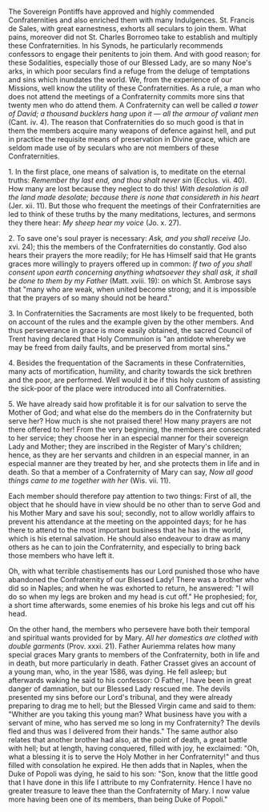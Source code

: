 
The Sovereign Pontiffs have approved and highly commended Confraternities and also enriched them with many Indulgences. St. Francis de Sales, with great earnestness, exhorts all seculars to join them. What pains, moreover did not St. Charles Borromeo take to establish and multiply these Confraternities. In his Synods, he particularly recommends confessors to engage their penitents to join them. And with good reason; for these Sodalities, especially those of our Blessed Lady, are so many Noe\'s arks, in which poor seculars find a refuge from the deluge of temptations and sins which inundates the world. We, from the experience of our Missions, well know the utility of these Confraternities. As a rule, a man who does not attend the meetings of a Confraternity commits more sins that twenty men who do attend them. A Confraternity can well be called *a tower of David; a thousand bucklers hang upon it — all the armour of valiant men* (Cant. iv. 4). The reason that Confraternities do so much good is that in them the members acquire many weapons of defence against hell, and put in practice the requisite means of preservation in Divine grace, which are seldom made use of by seculars who are not members of these Confraternities.

1\. In the first place, one means of salvation is, to meditate on the eternal truths: *Remember thy last end, and thou shalt never sin* (Ecclus. vii. 40). How many are lost because they neglect to do this! *With desolation is all the land made desolate; because there is none that considereth in his heart* (Jer. xii. 11). But those who frequent the meetings of their Confraternities are led to think of these truths by the many meditations, lectures, and sermons they there hear: *My sheep hear my voice* (Jo. x. 27).

2\. To save one\'s soul prayer is necessary: *Ask, and you shall receive* (Jo. xvi. 24); this the members of the Confraternities do constantly. God also hears their prayers the more readily; for He has Himself said that He grants graces more willingly to prayers offered up in common: *If two of you shall consent upon earth concerning anything whatsoever they shall ask, it shall be done to them by my Father* (Matt. xviii. 19): on which St. Ambrose says that \"many who are weak, when united become strong; and it is impossible that the prayers of so many should not be heard.\"

3\. In Confraternities the Sacraments are most likely to be frequented, both on account of the rules and the example given by the other members. And thus perseverance in grace is more easily obtained, the sacred Council of Trent having declared that Holy Communion is \"an antidote whereby we may be freed from daily faults, and be preserved from mortal sins.\"

4\. Besides the frequentation of the Sacraments in these Confraternities, many acts of mortification, humility, and charity towards the sick brethren and the poor, are performed. Well would it be if this holy custom of assisting the sick-poor of the place were introduced into all Confraternities.

5\. We have already said how profitable it is for our salvation to serve the Mother of God; and what else do the members do in the Confraternity but serve her? How much is she not praised there! How many prayers are not there offered to her! From the very beginning, the members are consecrated to her service; they choose her in an especial manner for their sovereign Lady and Mother; they are inscribed in the Register of Mary\'s children; hence, as they are her servants and children in an especial manner, in an especial manner are they treated by her, and she protects them in life and in death. So that a member of a Confraternity of Mary can say, *Now all good things came to me together with her* (Wis. vii. 11).

Each member should therefore pay attention to two things: First of all, the object that he should have in view should be no other than to serve God and his Mother Mary and save his soul; secondly, not to allow worldly affairs to prevent his attendance at the meeting on the appointed days; for he has there to attend to the most important business that he has in the world, which is his eternal salvation. He should also endeavour to draw as many others as he can to join the Confraternity, and especially to bring back those members who have left it.

Oh, with what terrible chastisements has our Lord punished those who have abandoned the Confraternity of our Blessed Lady! There was a brother who did so in Naples; and when he was exhorted to return, he answered: \"I will do so when my legs are broken and my head is cut off.\" He prophesied; for, a short time afterwards, some enemies of his broke his legs and cut off his head.

On the other hand, the members who persevere have both their temporal and spiritual wants provided for by Mary. *All her domestics are clothed with double garments* (Prov. xxxi. 21). Father Auriemma relates how many special graces Mary grants to members of the Confraternity, both in life and in death, but more particularly in death. Father Crasset gives an account of a young man, who, in the year 1586, was dying. He fell asleep; but afterwards waking he said to his confessor: O Father, I have been in great danger of damnation, but our Blessed Lady rescued me. The devils presented my sins before our Lord\'s tribunal, and they were already preparing to drag me to hell; but the Blessed Virgin came and said to them: \"Whither are you taking this young man? What business have you with a servant of mine, who has served me so long in my Confraternity? The devils fled and thus was I delivered from their hands.\" The same author also relates that another brother had also, at the point of death, a great battle with hell; but at length, having conquered, filled with joy, he exclaimed: \"Oh, what a blessing it is to serve the Holy Mother in her Confraternity!\" and thus filled with consolation he expired. He then adds that in Naples, when the Duke of Popoli was dying, he said to his son: \"Son, know that the little good that I have done in this life I attribute to my Confraternity. Hence I have no greater treasure to leave thee than the Confraternity of Mary. I now value more having been one of its members, than being Duke of Popoli.\"

